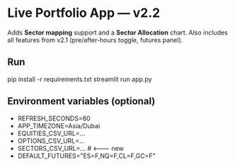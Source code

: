 
# Live Portfolio App — v2.2
Adds **Sector mapping** support and a **Sector Allocation** chart.
Also includes all features from v2.1 (pre/after-hours toggle, futures panel).

## Run
pip install -r requirements.txt
streamlit run app.py

## Environment variables (optional)
- REFRESH_SECONDS=60
- APP_TIMEZONE=Asia/Dubai
- EQUITIES_CSV_URL=...
- OPTIONS_CSV_URL=...
- SECTORS_CSV_URL=...   # <--- new
- DEFAULT_FUTURES="ES=F,NQ=F,CL=F,GC=F"
